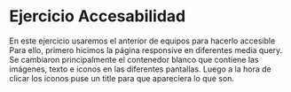 <h1>Ejercicio Accesabilidad</h1>
<p>En este ejercicio usaremos el anterior de equipos para hacerlo accesible<br>
Para ello, primero hicimos la página responsive en diferentes media query.<br>
Se cambiaron principalmente el contenedor blanco que contiene las imágenes, texto e iconos en las diferentes pantallas.
Luego a la hora de clicar los iconos puse un title para que apareciera lo que son.</p>